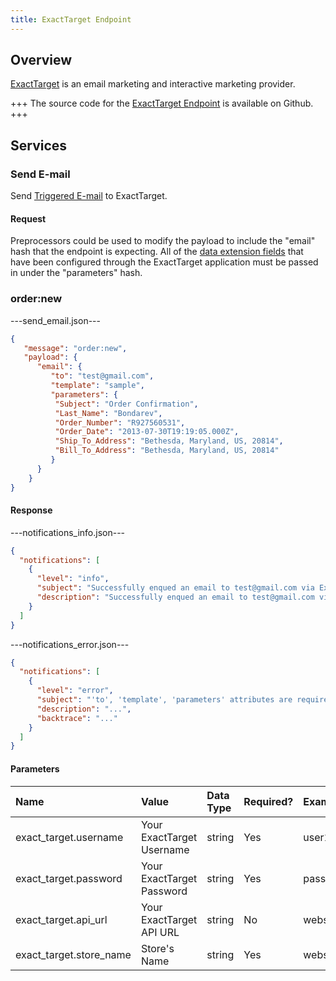```yaml
---
title: ExactTarget Endpoint
---
```


## Overview

[ExactTarget](http://www.exacttarget.com/) is an email marketing and interactive marketing provider.

+++
The source code for the [ExactTarget Endpoint](https://github.com/spree/exact_target_endpoint/) is available on Github.
+++

## Services

### Send E-mail

Send [Triggered E-mail](http://help.exacttarget.com/en-GB/documentation/exacttarget/interactions/triggered_emails/triggered_emails_guide/) to ExactTarget.

#### Request

Preprocessors could be used to modify the payload to include the "email" hash that the endpoint is expecting. All of the [data extension fields](http://help.exacttarget.com/en/documentation/exacttarget/subscribers/data_extensions_and_data_relationships/) that have been configured through the ExactTarget application must be passed in under the "parameters" hash.

### order:new

---send_email.json---
```json
{
   "message": "order:new",
   "payload": {
      "email": {
         "to": "test@gmail.com",
         "template": "sample",
         "parameters": {
          "Subject": "Order Confirmation",
          "Last_Name": "Bondarev",
          "Order_Number": "R927560531",
          "Order_Date": "2013-07-30T19:19:05.000Z",
          "Ship_To_Address": "Bethesda, Maryland, US, 20814",
          "Bill_To_Address": "Bethesda, Maryland, US, 20814"
         }
      }
    }
}

```

#### Response

---notifications_info.json---

```json
{
  "notifications": [
    {
      "level": "info",
      "subject": "Successfully enqued an email to test@gmail.com via ExactTarget",
      "description": "Successfully enqued an email to test@gmail.com via ExactTarget"
    }
  ]
}
```

---notifications_error.json---

```json
{
  "notifications": [
    {
      "level": "error",
      "subject": "'to', 'template', 'parameters' attributes are required",
      "description": "...",
      "backtrace": "..."
    }
  ]
}
```

#### Parameters

| Name | Value | Data Type | Required? |Example |
| :----| :-----| :------ |:------ | :------ |
| exact_target.username | Your ExactTarget Username | string | Yes | user123 |
| exact_target.password | Your ExactTarget Password | string | Yes | password123 |
| exact_target.api_url | Your ExactTarget API URL | string | No | webservice.s6.exacttarget.com |
| exact_target.store_name | Store's Name | string | Yes | webservice.s6.exacttarget.com |
